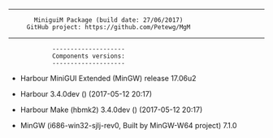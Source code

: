   
-------------------------------------------------------------- 
           MiniguiM Package (build date: 27/06/2017)               
         GitHub project: https://github.com/Petewg/MgM
-------------------------------------------------------------- 
  
                -------------------- 
                Components versions:   
                -------------------- 
   
* Harbour MiniGUI Extended (MinGW) release 17.06u2  
   
* Harbour 3.4.0dev () (2017-05-12 20:17)
   
* Harbour Make (hbmk2) 3.4.0dev () (2017-05-12 20:17)
   
* MinGW (i686-win32-sjlj-rev0, Built by MinGW-W64 project) 7.1.0
  
